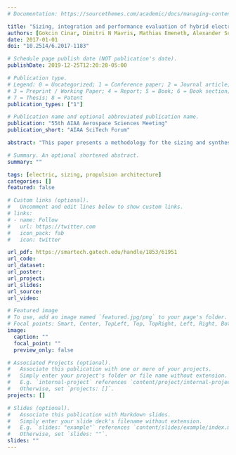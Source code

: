 ```yaml
---
# Documentation: https://sourcethemes.com/academic/docs/managing-content/

title: "Sizing, integration and performance evaluation of hybrid electric propulsion subsystem architectures"
authors: [Gokcin Cinar, Dimitri N Mavris, Mathias Emeneth, Alexander Schneegans, Carsten Riediger, Yann Fefermann, Askin Isikveren]
date: 2017-01-01
doi: "10.2514/6.2017-1183"

# Schedule page publish date (NOT publication's date).
publishDate: 2019-12-25T12:20:28-05:00

# Publication type.
# Legend: 0 = Uncategorized; 1 = Conference paper; 2 = Journal article;
# 3 = Preprint / Working Paper; 4 = Report; 5 = Book; 6 = Book section;
# 7 = Thesis; 8 = Patent
publication_types: ["1"]

# Publication name and optional abbreviated publication name.
publication: "55th AIAA Aerospace Sciences Meeting"
publication_short: "AIAA SciTech Forum"

abstract: "This paper presents a methodology for the sizing and synthesis of power generation and distribution (PG&D) subsystems. The PG&D subsystem models developed in a previous work done by the authors were applied within a parallel hybrid electric propulsion architecture using the Dornier 328 as the baseline aircraft. The hybridization took place only during the cruise segment. Analyses were performed in Pacelab SysArc, a system architecture design tool, to assess the impact of different hybrid electric propulsion architectures and changing PG&D subsystem characteristics at aircraft and mission levels. To this end, sensitivity analysis was conducted to reveal the sensitivity to the subsystem level characteristics. Moreover, six different architectures were compared in terms of their mission level performance. These architectures included the PG&D subsystems with current state of the art technology, NASA 15-year technology goals and a more advanced battery technology. Although neither the current state of the art PG&D subsystems nor NASA 15-year technology goals were advanced enough to match the design range requirement of the baseline aircraft, some of the competing architectures met the practical range target while enjoying substantial amount of fuel reductions. Finally, it was observed that in order to reach a break-even point in terms of the design mission range, a battery specific energy of 5 kWh/kg was necessary for a 50% level of hybridization during cruise. In this work the Dornier 328 was used as a testbed, however the methodology can be generalized for all parallel hybrid electric propulsion applications."

# Summary. An optional shortened abstract.
summary: ""

tags: [electric, sizing, propulsion architecture]
categories: []
featured: false

# Custom links (optional).
#   Uncomment and edit lines below to show custom links.
# links:
# - name: Follow
#   url: https://twitter.com
#   icon_pack: fab
#   icon: twitter

url_pdf: https://smartech.gatech.edu/handle/1853/61951
url_code:
url_dataset:
url_poster:
url_project:
url_slides:
url_source:
url_video:

# Featured image
# To use, add an image named `featured.jpg/png` to your page's folder. 
# Focal points: Smart, Center, TopLeft, Top, TopRight, Left, Right, BottomLeft, Bottom, BottomRight.
image:
  caption: ""
  focal_point: ""
  preview_only: false

# Associated Projects (optional).
#   Associate this publication with one or more of your projects.
#   Simply enter your project's folder or file name without extension.
#   E.g. `internal-project` references `content/project/internal-project/index.md`.
#   Otherwise, set `projects: []`.
projects: []

# Slides (optional).
#   Associate this publication with Markdown slides.
#   Simply enter your slide deck's filename without extension.
#   E.g. `slides: "example"` references `content/slides/example/index.md`.
#   Otherwise, set `slides: ""`.
slides: ""
---
```

